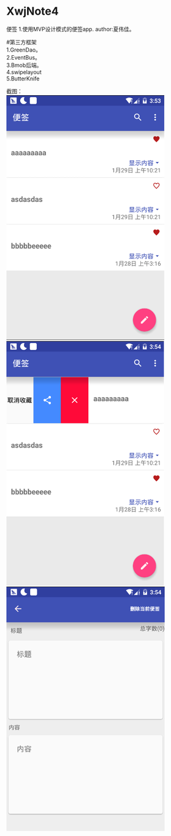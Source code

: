 # XwjNote4
便签
1.使用MVP设计模式的便签app.
author:夏伟佳。  

#第三方框架  
1.GreenDao。  
2.EventBus。  
3.Bmob后端。  
4.swipelayout  
5.ButterKnife  


截图：  
![image](https://github.com/xwjsdhr/XwjNote4/blob/master/screenshot/main.png)
![image](https://github.com/xwjsdhr/XwjNote4/blob/master/screenshot/slide.png)
![image](https://github.com/xwjsdhr/XwjNote4/blob/master/screenshot/note.png)
